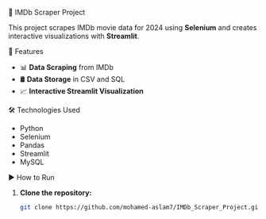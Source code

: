 🎥 IMDb Scraper Project  

This project scrapes IMDb movie data for 2024 using **Selenium** and creates interactive visualizations with **Streamlit**.  

🚀 Features  
- 📊 **Data Scraping** from IMDb  
- 🛢️ **Data Storage** in CSV and SQL  
- 📈 **Interactive Streamlit Visualization**  

 🛠️ Technologies Used  
- Python  
- Selenium  
- Pandas  
- Streamlit  
- MySQL  

▶️ How to Run  
1. **Clone the repository:**  
   ```bash
   git clone https://github.com/mohamed-aslam7/IMDb_Scraper_Project.git
